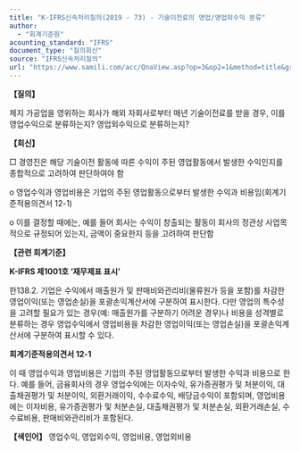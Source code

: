 ```yaml
---
title: "K-IFRS신속처리질의(2019 - 73) - 기술이전료의 영업/영업외수익 분류"
author:
  - "회계기준원"
acounting_standard: "IFRS"
document_type: "질의회신"
source: "IFRS신속처리질의"
url: "https://www.samili.com/acc/QnaView.asp?op=3&op2=1&method=title&group=2124-15;1&orgcode=3&searchword=&page=36&code=K%2DIFRS%EC%8B%A0%EC%86%8D%EC%B2%98%EB%A6%AC%EC%A7%88%EC%9D%98%2D73%3A201909"
---
```

**【질의】**

  

제지 가공업을 영위하는 회사가 해외 자회사로부터 매년 기술이전료를 받을 경우, 이를 영업수익으로 분류하는지? 영업외수익으로 분류하는지?

  
  

**【회신】**

  

□ 경영진은 해당 기술이전 활동에 따른 수익이 주된 영업활동에서 발생한 수익인지를 종합적으로 고려하여 판단하여야 함

  

o 영업수익과 영업비용은 기업의 주된 영업활동으로부터 발생한 수익과 비용임(회계기준적용의견서 12-1)

  

o 이를 결정할 때에는, 예를 들어 회사는 수익이 창출되는 활동이 회사의 정관상 사업목적으로 규정되어 있는지, 금액이 중요한지 등을 고려하여 판단함

  
  

**【관련 회계기준】**

  

**K-IFRS 제1001호 ‘재무제표 표시’**

  

한138.2. 기업은 수익에서 매출원가 및 판매비와관리비(물류원가 등을 포함)를 차감한 영업이익(또는 영업손실)을 포괄손익계산서에 구분하여 표시한다. 다만 영업의 특수성을 고려할 필요가 있는 경우(예: 매출원가를 구분하기 어려운 경우)나 비용을 성격별로 분류하는 경우 영업수익에서 영업비용을 차감한 영업이익(또는 영업손실)을 포괄손익계산서에 구분하여 표시할 수 있다.

  

**회계기준적용의견서 12-1**

  

이 때 영업수익과 영업비용은 기업의 주된 영업활동으로부터 발생한 수익과 비용으로 한다. 예를 들어, 금융회사의 경우 영업수익에는 이자수익, 유가증권평가 및 처분이익, 대출채권평가 및 처분이익, 외환거래이익, 수수료수익, 배당금수익이 포함되며, 영업비용에는 이자비용, 유가증권평가 및 처분손실, 대출채권평가 및 처분손실, 외환거래손실, 수수료비용, 판매비와관리비가 포함된다.

  
  

**【색인어】** 영업수익, 영업외수익, 영업비용, 영업외비용
